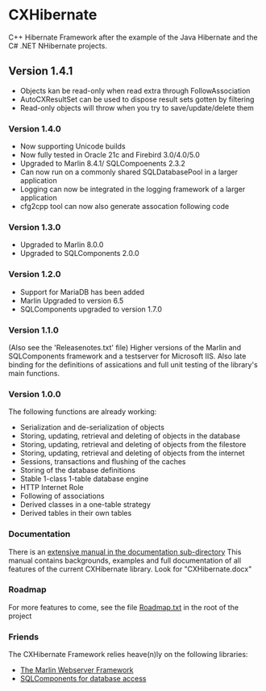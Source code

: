 # CXHibernate

C++ Hibernate Framework after the example of the Java Hibernate
and the C# .NET NHibernate projects.

## Version 1.4.1
- Objects kan be read-only when read extra through FollowAssociation
- AutoCXResultSet can be used to dispose result sets gotten by filtering
- Read-only objects will throw when you try to save/update/delete them

### Version 1.4.0
- Now supporting Unicode builds
- Now fully tested in Oracle 21c and Firebird 3.0/4.0/5.0
- Upgraded to Marlin 8.4.1/ SQLCompoenents 2.3.2
- Can now run on a commonly shared SQLDatabasePool in a larger application
- Logging can now be integrated in the logging framework of a larger application
- cfg2cpp tool can now also generate assocation following code

### Version 1.3.0
- Upgraded to Marlin 8.0.0
- Upgraded to SQLComponents 2.0.0

### Version 1.2.0
- Support for MariaDB has been added
- Marlin Upgraded to version 6.5
- SQLComponents upgraded to version 1.7.0

### Version 1.1.0
(Also see the 'Releasenotes.txt' file)
Higher versions of the Marlin and SQLComponents framework and a 
testserver for Microsoft IIS.
Also late binding for the definitions of assications and full
unit testing of the library's main functions.

### Version 1.0.0
The following functions are already working:

* Serialization and de-serialization of objects
* Storing, updating, retrieval and deleting of objects in the database
* Storing, updating, retrieval and deleting of objects from the filestore
* Storing, updating, retrieval and deleting of objects from the internet
* Sessions, transactions and flushing of the caches
* Storing of the database definitions
* Stable 1-class 1-table database engine
* HTTP Internet Role
* Following of associations
* Derived classes in a one-table strategy
* Derived tables in their own tables

### Documentation
There is an [extensive manual in the documentation sub-directory](https://github.com/edwig/CXHibernate/blob/master/Documentation/CXHibernate.docx)
This manual contains backgrounds, examples and full documentation
of all features of the current CXHibernate library.
Look for "CXHibernate.docx"

### Roadmap
For more features to come, see the file [Roadmap.txt](https://github.com/edwig/CXHibernate/blob/master/Roadmap.txt) in the root of the project

### Friends
The CXHibernate Framework relies heave(n)ly on the following libraries:

* [The Marlin Webserver Framework](https://github.com/edwig/Marlin)
* [SQLComponents for database access](https://github.com/edwig/SQLComponents)



